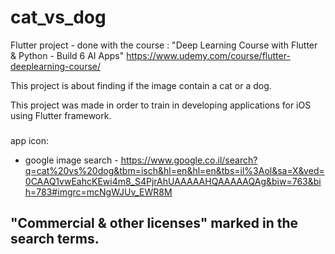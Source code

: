 # cat_vs_dog

Flutter project - done with the course :
"Deep Learning Course with Flutter & Python - Build 6 AI Apps"
https://www.udemy.com/course/flutter-deeplearning-course/

This project is about finding if the image contain a cat or a dog.

This project was made in order to train in developing applications for iOS using Flutter framework.

###

app icon:

- google image search - https://www.google.co.il/search?q=cat%20vs%20dog&tbm=isch&hl=en&hl=en&tbs=il%3Aol&sa=X&ved=0CAAQ1vwEahcKEwi4m8_S4PjrAhUAAAAAHQAAAAAQAg&biw=763&bih=783#imgrc=mcNgWJUv_EWR8M

## "Commercial & other licenses" marked in the search terms.
